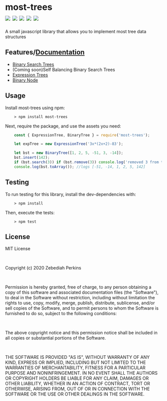 <h1>most-trees<br><img src="https://img.shields.io/npm/dt/most-trees.svg"> <img src="https://img.shields.io/npm/dm/most-trees.svg"> <img src="https://img.shields.io/github/forks/zebediahperkins/most-trees"> <img src="https://img.shields.io/github/stars/zebediahperkins/most-trees"> <img src="https://img.shields.io/github/license/zebediahperkins/most-trees"></h1>

<p>A small javascript library that allows you to implement most tree data structures</p>
<h2>Features/<a href="https://zebediahperkins.github.io/most-trees/index.html">Documentation</a></h2>
<ul>
    <li><a href="https://zebediahperkins.github.io/most-trees/BinaryTree.html">Binary Search Trees</a></li>
    <li>(Coming soon)Self Balancing Binary Search Trees</li>
    <li><a href="https://zebediahperkins.github.io/most-trees/ExpressionTree.html">Expression Trees</a></li>
    <li><a href="https://zebediahperkins.github.io/most-trees/BinaryNode.html">Binary Node</a></li>
</ul>
<h2>Usage</h2>
<p>Install most-trees using npm:</p>

```
    > npm install most-trees
```

<p>Next, require the package, and use the assets you need:</p>

```javascript
    const { ExpressionTree, BinaryTree } = require('most-trees');

    let expTree = new ExpressionTree('3x*(2x+2)-83');

    let bst = new BinaryTree([1, 2, 5, -51, 3, -14]);
    bst.insert(142);
    if (bst.search(3)) if (bst.remove(3)) console.log('removed 3 from tree');
    console.log(bst.toArray()); //logs [-51, -14, 1, 2, 5, 142]
```

<h2>Testing</h2>
<p>To run testing for this library, install the dev-dependencies with:</p>

```
    > npm install
```

<p>Then, execute the tests:</p>

```
    > npm test
```

<h2>License</h2>
<p>MIT License</p><br>
<p>Copyright (c) 2020 Zebediah Perkins</p><br>
<p>Permission is hereby granted, free of charge, to any person obtaining a copy
of this software and associated documentation files (the "Software"), to deal
in the Software without restriction, including without limitation the rights
to use, copy, modify, merge, publish, distribute, sublicense, and/or sell
copies of the Software, and to permit persons to whom the Software is
furnished to do so, subject to the following conditions:</p><br>
<p>The above copyright notice and this permission notice shall be included in all
copies or substantial portions of the Software.</p><br>
<p>THE SOFTWARE IS PROVIDED "AS IS", WITHOUT WARRANTY OF ANY KIND, EXPRESS OR
IMPLIED, INCLUDING BUT NOT LIMITED TO THE WARRANTIES OF MERCHANTABILITY,
FITNESS FOR A PARTICULAR PURPOSE AND NONINFRINGEMENT. IN NO EVENT SHALL THE
AUTHORS OR COPYRIGHT HOLDERS BE LIABLE FOR ANY CLAIM, DAMAGES OR OTHER
LIABILITY, WHETHER IN AN ACTION OF CONTRACT, TORT OR OTHERWISE, ARISING FROM,
OUT OF OR IN CONNECTION WITH THE SOFTWARE OR THE USE OR OTHER DEALINGS IN THE
SOFTWARE.</p>
